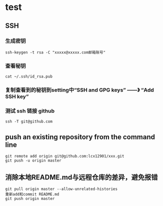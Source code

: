 # test
## SSH
### 生成密钥
```
ssh-keygen -t rsa -C "xxxxx@xxxxx.com邮箱账号" 
```
### 查看秘钥
```
cat ~/.ssh/id_rsa.pub
```
### 复制查看到的秘钥到setting中“SSH and GPG keys” ——》 “Add SSH key”
### 测试 ssh 链接 github
```
ssh -T git@github.com
```
## push an existing repository from the command line
```
git remote add origin git@github.com:lcx12901/xxx.git
git push -u origin master
```
## 消除本地README.md与远程仓库的差异，避免报错
```
git pull origin master --allow-unrelated-histories
重新add和commit README.md
git push origin master
```
